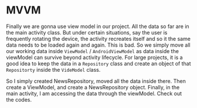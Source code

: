 # MVVM
Finally we are gonna use view model in our project. All the data so far are in the main activity class.
But under certain situations, say the user is frequently rotating the device, the activity recreates itself
and so it the same data needs to be loaded again and again. This is bad. So we simply move all our
working data inside `ViewModel` / `AndroidViewModel` as data inside the viewModel can survive beyond
activity lifecycle. For large projects, it is a good idea to keep the data in a `Repository` class and
create an object of that `Repositorty` inside the `VideModel` class.

So I simply created NewsRepository, moved all the data inside there. Then create a ViewModel, and create
a NewsRepository object. Finally, in the main activity, I am accessing the data through the viewModel.
Check out the codes.